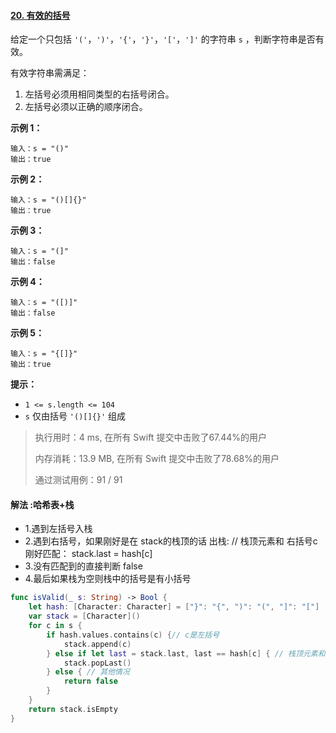 #### [20. 有效的括号](https://leetcode.cn/problems/valid-parentheses/)

给定一个只包括 `'('`，`')'`，`'{'`，`'}'`，`'['`，`']'` 的字符串 `s` ，判断字符串是否有效。

有效字符串需满足：

1. 左括号必须用相同类型的右括号闭合。
2. 左括号必须以正确的顺序闭合。

 

**示例 1：**

```
输入：s = "()"
输出：true
```

**示例 2：**

```
输入：s = "()[]{}"
输出：true
```

**示例 3：**

```
输入：s = "(]"
输出：false
```

**示例 4：**

```
输入：s = "([)]"
输出：false
```

**示例 5：**

```
输入：s = "{[]}"
输出：true
```

 

**提示：**

- `1 <= s.length <= 104`
- `s` 仅由括号 `'()[]{}'` 组成



> 执行用时：4 ms, 在所有 Swift 提交中击败了67.44%的用户
>
> 内存消耗：13.9 MB, 在所有 Swift 提交中击败了78.68%的用户
>
> 通过测试用例：91 / 91

#### 解法 :哈希表+栈

- 1.遇到左括号入栈
- 2.遇到右括号，如果刚好是在 stack的栈顶的话 出栈: // 栈顶元素和 右括号c刚好匹配： stack.last = hash[c] 
- 3.没有匹配到的直接判断 false
- 4.最后如果栈为空则栈中的括号是有小括号

```swift
func isValid(_ s: String) -> Bool {
    let hash: [Character: Character] = ["}": "{", ")": "(", "]": "["]
    var stack = [Character]()
    for c in s {
        if hash.values.contains(c) {// c是左括号
            stack.append(c)
        } else if let last = stack.last, last == hash[c] { // 栈顶元素和 右括号c刚好匹配： stack.last = hash[c] 
            stack.popLast()
        } else { // 其他情况
            return false
        }
    }
    return stack.isEmpty
}
```

